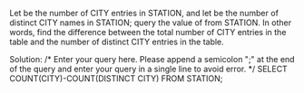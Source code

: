 Let be the number of CITY entries in STATION, and let be the number of distinct CITY names in STATION; query the value of from STATION. In other words, 
find the difference between the total number of CITY entries in the table and the number of distinct CITY entries in the table.

Solution:
/*
Enter your query here.
Please append a semicolon ";" at the end of the query and enter your query in a single line to avoid error.
*/
SELECT COUNT(CITY)-COUNT(DISTINCT CITY) FROM STATION;
